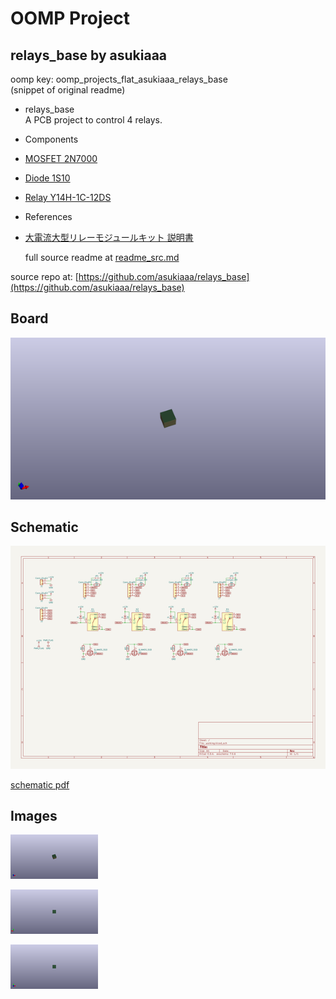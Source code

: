 # OOMP Project  
## relays_base  by asukiaaa  
  
oomp key: oomp_projects_flat_asukiaaa_relays_base  
(snippet of original readme)  
  
- relays_base  
A PCB project to control 4 relays.  
  
- Components  
- [MOSFET 2N7000](http://akizukidenshi.com/catalog/g/gI-09723/)  
- [Diode 1S10](http://akizukidenshi.com/catalog/g/gI-00126/)  
- [Relay Y14H-1C-12DS](http://akizukidenshi.com/catalog/g/gP-01345/)  
  
- References  
- [大電流大型リレーモジュールキット 説明書](http://akizukidenshi.com/download/ds/akizuki/AE-RELAY953b_rev2.pdf)  
  
  full source readme at [readme_src.md](readme_src.md)  
  
source repo at: [https://github.com/asukiaaa/relays_base](https://github.com/asukiaaa/relays_base)  
## Board  
  
[![working_3d.png](working_3d_600.png)](working_3d.png)  
## Schematic  
  
[![working_schematic.png](working_schematic_600.png)](working_schematic.png)  
  
[schematic pdf](working_schematic.pdf)  
## Images  
  
[![working_3d.png](working_3d_140.png)](working_3d.png)  
  
[![working_3d_back.png](working_3d_back_140.png)](working_3d_back.png)  
  
[![working_3d_front.png](working_3d_front_140.png)](working_3d_front.png)  
